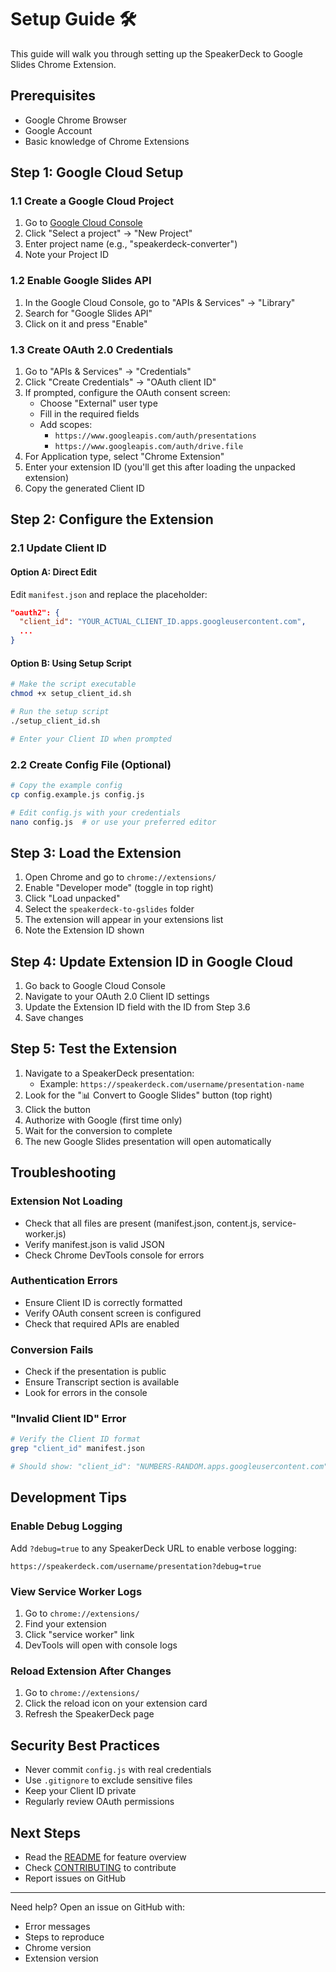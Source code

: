 # Setup Guide 🛠️

This guide will walk you through setting up the SpeakerDeck to Google Slides Chrome Extension.

## Prerequisites

- Google Chrome Browser
- Google Account
- Basic knowledge of Chrome Extensions

## Step 1: Google Cloud Setup

### 1.1 Create a Google Cloud Project

1. Go to [Google Cloud Console](https://console.cloud.google.com)
2. Click "Select a project" → "New Project"
3. Enter project name (e.g., "speakerdeck-converter")
4. Note your Project ID

### 1.2 Enable Google Slides API

1. In the Google Cloud Console, go to "APIs & Services" → "Library"
2. Search for "Google Slides API"
3. Click on it and press "Enable"

### 1.3 Create OAuth 2.0 Credentials

1. Go to "APIs & Services" → "Credentials"
2. Click "Create Credentials" → "OAuth client ID"
3. If prompted, configure the OAuth consent screen:
   - Choose "External" user type
   - Fill in the required fields
   - Add scopes:
     - `https://www.googleapis.com/auth/presentations`
     - `https://www.googleapis.com/auth/drive.file`
4. For Application type, select "Chrome Extension"
5. Enter your extension ID (you'll get this after loading the unpacked extension)
6. Copy the generated Client ID

## Step 2: Configure the Extension

### 2.1 Update Client ID

#### Option A: Direct Edit
Edit `manifest.json` and replace the placeholder:

```json
"oauth2": {
  "client_id": "YOUR_ACTUAL_CLIENT_ID.apps.googleusercontent.com",
  ...
}
```

#### Option B: Using Setup Script
```bash
# Make the script executable
chmod +x setup_client_id.sh

# Run the setup script
./setup_client_id.sh

# Enter your Client ID when prompted
```

### 2.2 Create Config File (Optional)

```bash
# Copy the example config
cp config.example.js config.js

# Edit config.js with your credentials
nano config.js  # or use your preferred editor
```

## Step 3: Load the Extension

1. Open Chrome and go to `chrome://extensions/`
2. Enable "Developer mode" (toggle in top right)
3. Click "Load unpacked"
4. Select the `speakerdeck-to-gslides` folder
5. The extension will appear in your extensions list
6. Note the Extension ID shown

## Step 4: Update Extension ID in Google Cloud

1. Go back to Google Cloud Console
2. Navigate to your OAuth 2.0 Client ID settings
3. Update the Extension ID field with the ID from Step 3.6
4. Save changes

## Step 5: Test the Extension

1. Navigate to a SpeakerDeck presentation:
   - Example: `https://speakerdeck.com/username/presentation-name`
2. Look for the "📊 Convert to Google Slides" button (top right)
3. Click the button
4. Authorize with Google (first time only)
5. Wait for the conversion to complete
6. The new Google Slides presentation will open automatically

## Troubleshooting

### Extension Not Loading
- Check that all files are present (manifest.json, content.js, service-worker.js)
- Verify manifest.json is valid JSON
- Check Chrome DevTools console for errors

### Authentication Errors
- Ensure Client ID is correctly formatted
- Verify OAuth consent screen is configured
- Check that required APIs are enabled

### Conversion Fails
- Check if the presentation is public
- Ensure Transcript section is available
- Look for errors in the console

### "Invalid Client ID" Error
```bash
# Verify the Client ID format
grep "client_id" manifest.json

# Should show: "client_id": "NUMBERS-RANDOM.apps.googleusercontent.com"
```

## Development Tips

### Enable Debug Logging
Add `?debug=true` to any SpeakerDeck URL to enable verbose logging:
```
https://speakerdeck.com/username/presentation?debug=true
```

### View Service Worker Logs
1. Go to `chrome://extensions/`
2. Find your extension
3. Click "service worker" link
4. DevTools will open with console logs

### Reload Extension After Changes
1. Go to `chrome://extensions/`
2. Click the reload icon on your extension card
3. Refresh the SpeakerDeck page

## Security Best Practices

- Never commit `config.js` with real credentials
- Use `.gitignore` to exclude sensitive files
- Keep your Client ID private
- Regularly review OAuth permissions

## Next Steps

- Read the [README](README.md) for feature overview
- Check [CONTRIBUTING](CONTRIBUTING.md) to contribute
- Report issues on GitHub

---

Need help? Open an issue on GitHub with:
- Error messages
- Steps to reproduce
- Chrome version
- Extension version